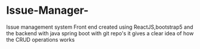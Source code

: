 # Issue-Manager-
Issue management system Front end created using ReactJS,bootstrap5 and the backend with java spring boot with git repo's it gives a clear idea of how the CRUD operations works
